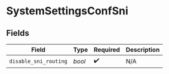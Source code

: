 # SystemSettingsConfSni


## Fields

| Field                 | Type                  | Required              | Description           |
| --------------------- | --------------------- | --------------------- | --------------------- |
| `disable_sni_routing` | *bool*                | :heavy_check_mark:    | N/A                   |